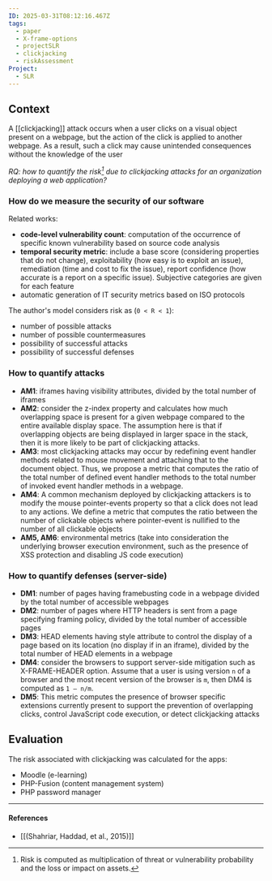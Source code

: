 ```yaml
---
ID: 2025-03-31T08:12:16.467Z
tags:
  - paper
  - X-frame-options
  - projectSLR
  - clickjacking
  - riskAssessment
Project:
  - SLR
---
```

## Context

A [[clickjacking]] attack occurs when a user clicks on a visual object present on a webpage, but the action of the click is applied to another webpage. As a result, such a click may cause unintended consequences without the knowledge of the user

*RQ: how to quantify the risk[^1] due to clickjacking attacks for an organization deploying a web application?*

### How do we measure the security of our software

Related works:
- **code-level vulnerability count**: computation of the occurrence of specific known vulnerability based on source code analysis
- **temporal security metric**: include a base score (considering properties that do not change), exploitability (how easy is to exploit an issue), remediation (time and cost to fix the issue), report confidence (how accurate is a report on a specific issue). Subjective categories are given for each feature
- automatic generation of IT security metrics based on ISO protocols

The author's model considers risk as (`0 < R < 1`):
- number of possible attacks
- number of possible countermeasures
- possibility of successful attacks
- possibility of successful defenses

### How to quantify attacks

- **AM1**:  iframes having visibility attributes, divided by the total number of iframes
- **AM2**: consider the z-index property and calculates how much overlapping space is present for a given webpage compared to the entire available display space. The assumption here is that if overlapping objects are being displayed in larger space in the stack, then it is more likely to be part of clickjacking attacks.
- **AM3**: most clickjacking attacks may occur by redefining event handler methods related to mouse movement and attaching that to the document object. Thus, we propose a metric that computes the ratio of the total number of defined event handler methods to the total number of invoked event handler methods in a webpage.
- **AM4**: A common mechanism deployed by clickjacking attackers is to modify the mouse pointer-events property so that a click does not lead to any actions. We define a metric that computes the ratio between the number of clickable objects where pointer-event is nullified to the number of all clickable objects
- **AM5, AM6**: environmental metrics (take into consideration the underlying browser execution environment, such as the presence of XSS protection and disabling JS code execution)

### How to quantify defenses (server-side)

- **DM1**: number of pages having framebusting code in a webpage divided by the total number of accessible webpages
- **DM2**: number of pages where HTTP headers is sent from a page specifying framing policy, divided by the total number of accessible pages
- **DM3**: HEAD elements having style attribute to control the display of a page based on its location (no display if in an iframe), divided by the total number of HEAD elements in a webpage
- **DM4**: consider the browsers to support server-side mitigation such as X-FRAME-HEADER option. Assume that a user is using version `n` of a browser and the most recent version of the browser is `m`, then DM4 is computed as `1 – n/m`.
- **DM5**: This metric computes the presence of browser specific extensions currently present to support the prevention of overlapping clicks, control JavaScript code execution, or detect clickjacking attacks

## Evaluation

The risk associated with clickjacking was calculated for the apps:
- Moodle (e-learning)
- PHP-Fusion (content management system)
- PHP password manager

---
#### References
- [[(Shahriar, Haddad, et al., 2015)]]

[^1]: Risk is computed as multiplication of threat or vulnerability probability and the loss or impact on assets.
